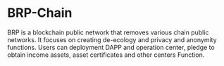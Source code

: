 # BRP-Chain
BRP is a blockchain public network that removes various chain public networks. It focuses on creating de-ecology and privacy and anonymity functions. Users can deployment DAPP and operation center, pledge to obtain income assets, asset certificates and other centers Function.
